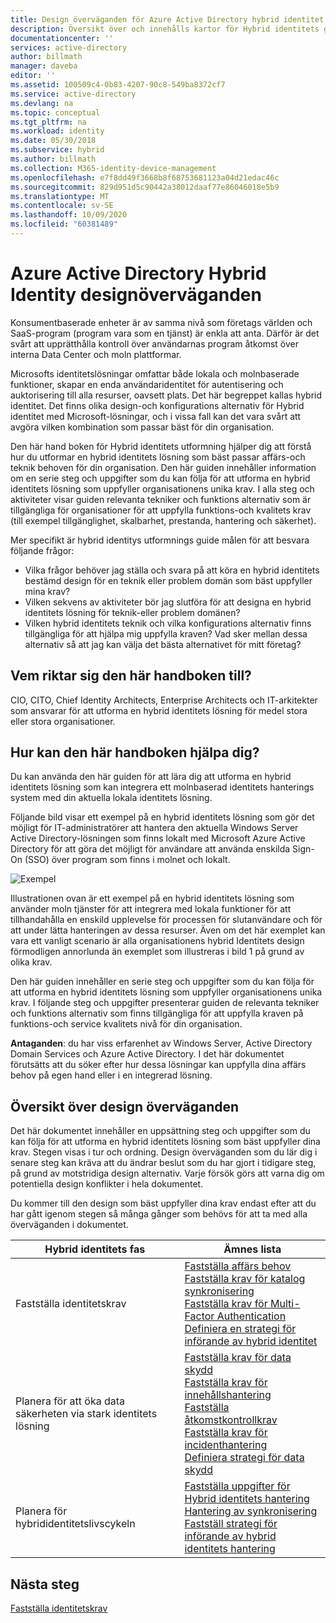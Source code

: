 ```yaml
---
title: Design överväganden för Azure Active Directory hybrid identitet – översikt | Microsoft Docs
description: Översikt över och innehålls kartor för Hybrid identitets guide för utformning
documentationcenter: ''
services: active-directory
author: billmath
manager: daveba
editor: ''
ms.assetid: 100509c4-0b83-4207-90c8-549ba8372cf7
ms.service: active-directory
ms.devlang: na
ms.topic: conceptual
ms.tgt_pltfrm: na
ms.workload: identity
ms.date: 05/30/2018
ms.subservice: hybrid
ms.author: billmath
ms.collection: M365-identity-device-management
ms.openlocfilehash: e7f8dd49f3668b8f68753681123a04d21edac46c
ms.sourcegitcommit: 829d951d5c90442a38012daaf77e86046018e5b9
ms.translationtype: MT
ms.contentlocale: sv-SE
ms.lasthandoff: 10/09/2020
ms.locfileid: "60381489"
---
```

# <a name="azure-active-directory-hybrid-identity-design-considerations"></a>Azure Active Directory Hybrid Identity designöverväganden
Konsumentbaserade enheter är av samma nivå som företags världen och SaaS-program (program vara som en tjänst) är enkla att anta. Därför är det svårt att upprätthålla kontroll över användarnas program åtkomst över interna Data Center och moln plattformar.  

Microsofts identitetslösningar omfattar både lokala och molnbaserade funktioner, skapar en enda användaridentitet för autentisering och auktorisering till alla resurser, oavsett plats. Det här begreppet kallas hybrid identitet. Det finns olika design-och konfigurations alternativ för Hybrid identitet med Microsoft-lösningar, och i vissa fall kan det vara svårt att avgöra vilken kombination som passar bäst för din organisation. 

Den här hand boken för Hybrid identitets utformning hjälper dig att förstå hur du utformar en hybrid identitets lösning som bäst passar affärs-och teknik behoven för din organisation.  Den här guiden innehåller information om en serie steg och uppgifter som du kan följa för att utforma en hybrid identitets lösning som uppfyller organisationens unika krav. I alla steg och aktiviteter visar guiden relevanta tekniker och funktions alternativ som är tillgängliga för organisationer för att uppfylla funktions-och kvalitets krav (till exempel tillgänglighet, skalbarhet, prestanda, hantering och säkerhet). 

Mer specifikt är hybrid identitys utformnings guide målen för att besvara följande frågor: 

* Vilka frågor behöver jag ställa och svara på att köra en hybrid identitets bestämd design för en teknik eller problem domän som bäst uppfyller mina krav?
* Vilken sekvens av aktiviteter bör jag slutföra för att designa en hybrid identitets lösning för teknik-eller problem domänen? 
* Vilken hybrid identitets teknik och vilka konfigurations alternativ finns tillgängliga för att hjälpa mig uppfylla kraven? Vad sker mellan dessa alternativ så att jag kan välja det bästa alternativet för mitt företag?

## <a name="who-is-this-guide-intended-for"></a>Vem riktar sig den här handboken till?
 CIO, CITO, Chief Identity Architects, Enterprise Architects och IT-arkitekter som ansvarar för att utforma en hybrid identitets lösning för medel stora eller stora organisationer.

## <a name="how-can-this-guide-help-you"></a>Hur kan den här handboken hjälpa dig?
Du kan använda den här guiden för att lära dig att utforma en hybrid identitets lösning som kan integrera ett molnbaserad identitets hanterings system med din aktuella lokala identitets lösning. 

Följande bild visar ett exempel på en hybrid identitets lösning som gör det möjligt för IT-administratörer att hantera den aktuella Windows Server Active Directory-lösningen som finns lokalt med Microsoft Azure Active Directory för att göra det möjligt för användare att använda enskilda Sign-On (SSO) över program som finns i molnet och lokalt.

![Exempel](media/plan-hybrid-identity-design-considerations/hybridID-example.png)

Illustrationen ovan är ett exempel på en hybrid identitets lösning som använder moln tjänster för att integrera med lokala funktioner för att tillhandahålla en enskild upplevelse för processen för slutanvändare och för att under lätta hanteringen av dessa resurser. Även om det här exemplet kan vara ett vanligt scenario är alla organisationens hybrid Identitets design förmodligen annorlunda än exemplet som illustreras i bild 1 på grund av olika krav. 

Den här guiden innehåller en serie steg och uppgifter som du kan följa för att utforma en hybrid identitets lösning som uppfyller organisationens unika krav. I följande steg och uppgifter presenterar guiden de relevanta tekniker och funktions alternativ som finns tillgängliga för att uppfylla kraven på funktions-och service kvalitets nivå för din organisation.

**Antaganden**: du har viss erfarenhet av Windows Server, Active Directory Domain Services och Azure Active Directory. I det här dokumentet förutsätts att du söker efter hur dessa lösningar kan uppfylla dina affärs behov på egen hand eller i en integrerad lösning.

## <a name="design-considerations-overview"></a>Översikt över design överväganden
Det här dokumentet innehåller en uppsättning steg och uppgifter som du kan följa för att utforma en hybrid identitets lösning som bäst uppfyller dina krav. Stegen visas i tur och ordning. Design överväganden som du lär dig i senare steg kan kräva att du ändrar beslut som du har gjort i tidigare steg, på grund av motstridiga design alternativ. Varje försök görs att varna dig om potentiella design konflikter i hela dokumentet. 

Du kommer till den design som bäst uppfyller dina krav endast efter att du har gått igenom stegen så många gånger som behövs för att ta med alla överväganden i dokumentet. 

| Hybrid identitets fas | Ämnes lista |
| --- | --- |
| Fastställa identitetskrav |[Fastställa affärs behov](plan-hybrid-identity-design-considerations-business-needs.md)<br> [Fastställa krav för katalog synkronisering](plan-hybrid-identity-design-considerations-directory-sync-requirements.md)<br> [Fastställa krav för Multi-Factor Authentication](plan-hybrid-identity-design-considerations-multifactor-auth-requirements.md)<br> [Definiera en strategi för införande av hybrid identitet](plan-hybrid-identity-design-considerations-identity-adoption-strategy.md) |
| Planera för att öka data säkerheten via stark identitets lösning |[Fastställa krav för data skydd](plan-hybrid-identity-design-considerations-dataprotection-requirements.md) <br> [Fastställa krav för innehållshantering](plan-hybrid-identity-design-considerations-contentmgt-requirements.md)<br> [Fastställa åtkomstkontrollkrav](plan-hybrid-identity-design-considerations-accesscontrol-requirements.md)<br> [Fastställa krav för incidenthantering](plan-hybrid-identity-design-considerations-incident-response-requirements.md) <br> [Definiera strategi för data skydd](plan-hybrid-identity-design-considerations-data-protection-strategy.md) |
| Planera för hybrididentitetslivscykeln |[Fastställa uppgifter för Hybrid identitets hantering](plan-hybrid-identity-design-considerations-hybrid-id-management-tasks.md) <br> [Hantering av synkronisering](plan-hybrid-identity-design-considerations-hybrid-id-management-tasks.md)<br> [Fastställ strategi för införande av hybrid identitets hantering](plan-hybrid-identity-design-considerations-lifecycle-adoption-strategy.md) |

## <a name="next-steps"></a>Nästa steg
[Fastställa identitetskrav](plan-hybrid-identity-design-considerations-business-needs.md)


